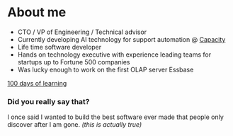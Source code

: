 # About me

* CTO / VP of Engineering / Technical advisor
* Currently developing AI technology for support automation @ [Capacity](https://capacity.com/)
* Life time software developer
* Hands on technology executive with experience leading teams for startups up to Fortune 500 companies
* Was lucky enough to work on the first OLAP server Essbase 

[100 days of learning](https://github.com/bbenedict/bbenedict/blob/main/100days.md)

### Did you really say that?

I once said I wanted to build the best software ever made that people only discover after I am gone.
*(this is actually true)*

